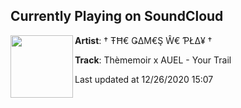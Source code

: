 ## Currently Playing on SoundCloud

[<img align="left" width="100" src="https://i1.sndcdn.com/artworks-PGyoRuIA0UTlo8TY-9bC5wg-t50x50.jpg">](https://soundcloud.com/the-games-we-play/thememoir-x-auel-your-trail?in=the-games-we-play/sets/the-memoir-x-auel-hope-ep)

**Artist**: † ŦĦ€ ǤΔΜ€Ş Ŵ€ ƤŁΔ¥ † 

**Track**: Thèmemoir x AUEL - Your Trail

Last updated at 12/26/2020 15:07
